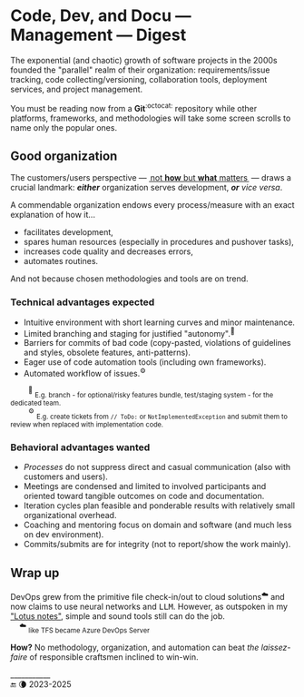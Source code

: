 # Code, Dev, and Docu &mdash; Management &mdash; Digest

The exponential (and chaotic) growth of software projects in the 2000s founded the "parallel" realm of their organization: requirements/issue tracking, code collecting/versioning, collaboration tools, deployment services, and project management.

You must be reading now from a  **Git**<sup>:octocat:</sup> repository while other platforms, frameworks, and methodologies will take some screen scrolls to name only the popular ones.

## Good organization

The customers/users perspective &mdash; <ins>&thinsp;not **how** but **what** matters&thinsp;</ins> &mdash; draws a crucial landmark: _**either**_ organization serves development, _**or**_ _vice versa_.

A commendable organization endows every process/measure with an exact explanation of how it...

+ facilitates development,
+ spares human resources (especially in procedures and pushover tasks),
+ increases code quality and decreases errors,
+ automates routines.

And not because chosen methodologies and tools are on trend.

### Technical advantages expected

+ Intuitive environment with short learning curves and minor maintenance.
+ Limited branching and staging for justified "autonomy".<sup>🌵</sup>
+ Barriers for commits of bad code (copy-pasted, violations of guidelines and styles, obsolete features, anti-patterns).
+ Eager use of code automation tools (including own frameworks).
+ Automated workflow of issues.<sup>⚙️</sup>

&nbsp;&nbsp;&nbsp;&nbsp;&nbsp;&nbsp;&nbsp;&nbsp;<sup>🌵</sup> <sub>E.g. branch - for optional/risky features bundle, test/staging system - for the dedicated team.</sub>\
&nbsp;&nbsp;&nbsp;&nbsp;&nbsp;&nbsp;&nbsp;&nbsp;<sup>⚙️</sup> <sub>E.g. create tickets from `// ToDo:` or `NotImplementedException` and submit them to review when replaced with implementation code.</sub>

### Behavioral advantages wanted

+ _Processes_ do not suppress direct and casual communication (also with customers and users).
+ Meetings are condensed and limited to involved participants and oriented toward tangible outcomes on code and documentation.
+ Iteration cycles plan feasible and ponderable results with relatively small organizational overhead.
+ Coaching and mentoring focus on domain and software (and much less on dev environment).
+ Commits/submits are for integrity (not to report/show the work mainly).

## Wrap up

DevOps grew from the primitive file check-in/out to cloud solutions<sup>☁️</sup> and now claims to use neural networks and <samp>LLM</samp>. 
However, as outspoken in my ["Lotus notes"](../../pencraft/README+/essays/README+/LN-view.md), simple and sound tools still can do the job.\
&nbsp;&nbsp;&nbsp;&nbsp;<sup>☁️</sup> <sub>like TFS became Azure DevOps Server</sub>

**How?** No methodology, organization, and automation can beat _the laissez-faire_ of responsible craftsmen inclined to win-win.

\___________\
🔚 🌘 2023-2025
